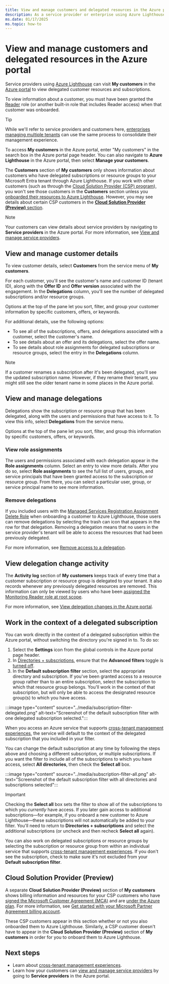 ```yaml
---
title: View and manage customers and delegated resources in the Azure portal
description: As a service provider or enterprise using Azure Lighthouse, you can view  delegated resources and subscriptions by going to My customers in the Azure portal. 
ms.date: 01/17/2025
ms.topic: how-to
---
```


# View and manage customers and delegated resources in the Azure portal

Service providers using [Azure Lighthouse](../overview.md) can visit **My customers** in the [Azure portal](https://portal.azure.com) to view delegated customer resources and subscriptions.

To view information about a customer, you must have been granted the [Reader](/azure/role-based-access-control/built-in-roles#reader) role (or another built-in role that includes Reader access) when that customer was onboarded.

> [!TIP]
> While we'll refer to service providers and customers here, [enterprises managing multiple tenants](../concepts/enterprise.md) can use the same process to consolidate their management experience.

To access **My customers** in the Azure portal, enter "My customers" in the search box in the Azure portal page header. You can also navigate to **Azure Lighthouse** in the Azure portal, then select **Manage your customers**.

The **Customers** section of **My customers** only shows information about customers who have delegated subscriptions or resource groups to your Microsoft Entra tenant through Azure Lighthouse. If you work with other customers (such as through the [Cloud Solution Provider (CSP) program](/partner-center/csp-overview)), you won't see those customers in the **Customers** section unless you [onboarded their resources to Azure Lighthouse](onboard-customer.md). However, you may see details about certain CSP customers in the [**Cloud Solution Provider (Preview)** section](#cloud-solution-provider-preview).

> [!NOTE]
> Your customers can view details about service providers by navigating to **Service providers** in the Azure portal. For more information, see [View and manage service providers](view-manage-service-providers.md).

## View and manage customer details

To view customer details, select **Customers** from the service menu of **My customers**.

For each customer, you'll see the customer's name and customer ID (tenant ID), along with the **Offer ID** and **Offer version** associated with the engagement. In the **Delegations** column, you'll see the number of delegated subscriptions and/or resource groups.

Options at the top of the pane let you sort, filter, and group your customer information by specific customers, offers, or keywords.

For additional details, use the following options:

- To see all of the subscriptions, offers, and delegations associated with a customer, select the customer's name.
- To see details about an offer and its delegations, select the offer name.
- To see details about role assignments for delegated subscriptions or resource groups, select the entry in the **Delegations** column.

> [!NOTE]
> If a customer renames a subscription after it's been delegated, you'll see the updated subscription name. However, if they rename their tenant, you might still see the older tenant name in some places in the Azure portal.

## View and manage delegations

Delegations show the subscription or resource group that has been delegated, along with the users and permissions that have access to it. To view this info, select **Delegations** from the service menu.

Options at the top of the pane let you sort, filter, and group this information by specific customers, offers, or keywords.

### View role assignments

The users and permissions associated with each delegation appear in the **Role assignments** column. Select an entry to view more details. After you do so, select **Role assignments** to see the full list of users, groups, and service principals that have been granted access to the subscription or resource group. From there, you can select a particular user, group, or service principal name to see more information.

### Remove delegations

If you included users with the [Managed Services Registration Assignment Delete Role](/azure/role-based-access-control/built-in-roles#managed-services-registration-assignment-delete-role) when onboarding a customer to Azure Lighthouse, those users can remove delegations by selecting the trash can icon that appears in the row for that delegation. Removing a delegation means that no users in the service provider's tenant will be able to access the resources that had been previously delegated.

For more information, see [Remove access to a delegation](remove-delegation.md).

## View delegation change activity

The **Activity log** section of **My customers** keeps track of every time that a customer subscription or resource group is delegated to your tenant. It also records whenever any previously delegated resources are removed. This information can only be viewed by users who have been [assigned the Monitoring Reader role at root scope](monitor-delegation-changes.md).

For more information, see [View delegation changes in the Azure portal](monitor-delegation-changes.md#view-delegation-changes-in-the-azure-portal).

## Work in the context of a delegated subscription

You can work directly in the context of a delegated subscription within the Azure portal, without switching the directory you're signed in to. To do so:

1. Select the **Settings** icon from the global controls in the Azure portal page header.
1. In [Directories + subscriptions](../../azure-portal/set-preferences.md#directories--subscriptions), ensure that the **Advanced filters** toggle is [turned off](../../azure-portal/set-preferences.md#subscription-filters).
1. In the **Default subscription filter** section, select the appropriate directory and subscription. If you've been granted access to a resource group rather than to an entire subscription, select the subscription to which that resource group belongs. You'll work in the context of that subscription, but will only be able to access the designated resource group(s) to which you have access.

:::image type="content" source="../media/subscription-filter-delegated.png" alt-text="Screenshot of the default subscription filter with one delegated subscription selected.":::

When you access an Azure service that supports [cross-tenant management experiences](../concepts/cross-tenant-management-experience.md), the service will default to the context of the delegated subscription that you included in your filter.

You can change the default subscription at any time by following the steps above and choosing a different subscription, or multiple subscriptions. If you want the filter to include all of the subscriptions to which you have access, select **All directories**, then check the **Select all** box.

:::image type="content" source="../media/subscription-filter-all.png" alt-text="Screenshot of the default subscription filter with all directories and subscriptions selected":::

> [!IMPORTANT]
> Checking the **Select all** box sets the filter to show all of the subscriptions to which you *currently* have access. If you later gain access to additional subscriptions—for example, if you onboard a new customer to Azure Lighthouse—these subscriptions will not automatically be added to your filter. You'll need to return to **Directories + subscriptions** and select the additional subscriptions (or uncheck and then recheck **Select all** again).

You can also work on delegated subscriptions or resource groups by selecting the subscription or resource group from within an individual service that supports [cross-tenant management experiences](../concepts/cross-tenant-management-experience.md#enhanced-services-and-scenarios). If you don't see the subscription, check to make sure it's not excluded from your **Default subscription filter**.

## Cloud Solution Provider (Preview)

A separate **Cloud Solution Provider (Preview)** section of **My customers** shows billing information and resources for your CSP customers who have [signed the Microsoft Customer Agreement (MCA)](/partner-center/confirm-customer-agreement) and are [under the Azure plan](/partner-center/azure-plan-get-started). For more information, see [Get started with your Microsoft Partner Agreement billing account](/azure/cost-management-billing/understand/mpa-overview).

These CSP customers appear in this section whether or not you also onboarded them to Azure Lighthouse. Similarly, a CSP customer doesn't have to appear in the **Cloud Solution Provider (Preview)** section of **My customers** in order for you to onboard them to Azure Lighthouse.

## Next steps

- Learn about [cross-tenant management experiences](../concepts/cross-tenant-management-experience.md).
- Learn how your customers can [view and manage service providers](view-manage-service-providers.md) by going to **Service providers** in the Azure portal.
